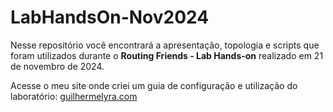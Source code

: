 # LabHandsOn-Nov2024

Nesse repositório você encontrará a apresentação, topologia e scripts que foram utilizados durante o **Routing Friends - Lab Hands-on** realizado em 21 de novembro de 2024.

Acesse o meu site onde criei um guia de configuração e utilização do laboratório:
[guilhermelyra.com](https://guilhermelyra.com/pt-br/posts/routing-friends-automation-handson/)